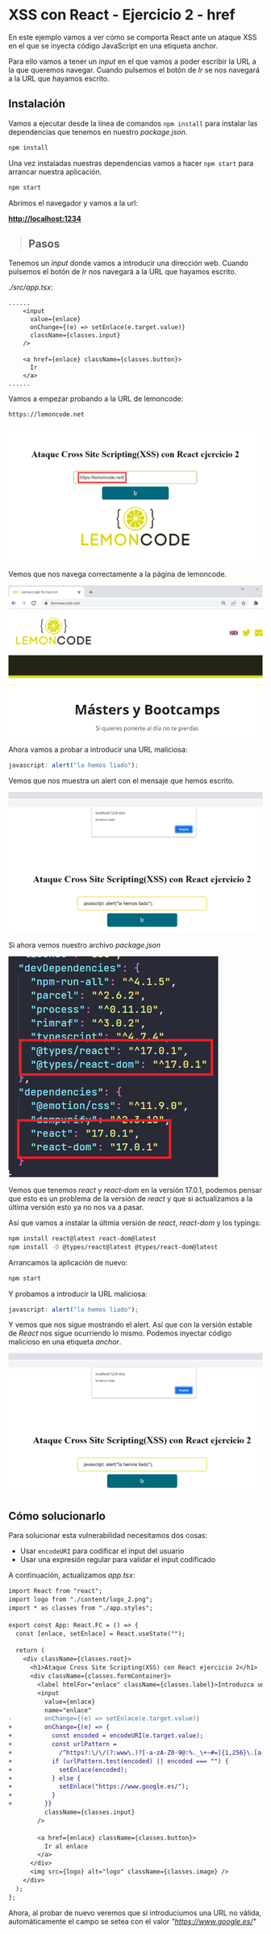 # XSS con React - Ejercicio 2 - href

En este ejemplo vamos a ver cómo se comporta React ante un ataque XSS en el que se inyecta código JavaScript en una etiqueta anchor.

Para ello vamos a tener un _input_ en el que vamos a poder escribir la URL a la que queremos navegar. Cuando pulsemos el botón de _Ir_ se nos navegará a la URL que hayamos escrito.

## Instalación

Vamos a ejecutar desde la línea de comandos `npm install` para instalar las dependencias que tenemos en nuestro _package.json_.

```bash
npm install
```

Una vez instaladas nuestras dependencias vamos a hacer `npm start` para arrancar nuestra aplicación.

```bash
npm start
```

Abrimos el navegador y vamos a la url:

[**http://localhost:1234**](http://localhost:1234)

> ## Pasos

Tenemos un _input_ donde vamos a introducir una dirección web. Cuando pulsemos el botón de _Ir_ nos navegará a la URL que hayamos escrito.

_./src/app.tsx_:

```tsx
......
    <input
      value={enlace}
      onChange={(e) => setEnlace(e.target.value)}
      className={classes.input}
    />

    <a href={enlace} className={classes.button}>
      Ir
    </a>
......
```

Vamos a empezar probando a la URL de lemoncode:

```text
https://lemoncode.net
```

![01](assets/01.png)

Vemos que nos navega correctamente a la página de lemoncode.

![02](assets/02.png)

Ahora vamos a probar a introducir una URL maliciosa:

```js
javascript: alert("la hemos liado");
```

Vemos que nos muestra un alert con el mensaje que hemos escrito.

![04](assets/04.png)

Si ahora vemos nuestro archivo _package.json_

![03](assets/03.png)

Vemos que tenemos _react_ y _react-dom_ en la versión 17.0.1, podemos pensar que esto es un problema de la versión de _react_ y que si actualizamos a la última versión esto ya no nos va a pasar.

Así que vamos a instalar la últmia versión de _react_, _react-dom_ y los typings:

```bash
npm install react@latest react-dom@latest
npm install -D @types/react@latest @types/react-dom@latest
```

Arrancamos la aplicación de nuevo:

```bash
npm start
```

Y probamos a introducir la URL maliciosa:

```js
javascript: alert("la hemos liado");
```

Y vemos que nos sigue mostrando el alert. Así que con la versión estable de _React_ nos sigue ocurriendo lo mismo. Podemos inyectar código malicioso en una etiqueta _anchor_.

![04](assets/04.png)

## Cómo solucionarlo

Para solucionar esta vulnerabilidad necesitamos dos cosas:

- Usar `encodeURI` para codificar el input del usuario
- Usar una expresión regular para validar el input codificado

A continuación, actualizamos _app.tsx_:

```diff
import React from "react";
import logo from "./content/logo_2.png";
import * as classes from "./app.styles";

export const App: React.FC = () => {
  const [enlace, setEnlace] = React.useState("");

  return (
    <div className={classes.root}>
      <h1>Ataque Cross Site Scripting(XSS) con React ejercicio 2</h1>
      <div className={classes.formContainer}>
        <label htmlFor="enlace" className={classes.label}>Introduzca un enlace:</label>
        <input
          value={enlace}
          name="enlace"
-         onChange={(e) => setEnlace(e.target.value)}
+         onChange={(e) => {
+           const encoded = encodeURI(e.target.value);
+           const urlPattern = 
+             /^https?:\/\/(?:www\.)?[-a-zA-Z0-9@:%._\+~#=]{1,256}\.[a-zA-Z0-9()]{1,6}\b(?:[-a-zA-Z0-9()@:%_\+.~#?&\/=]*)$/;
+           if (urlPattern.test(encoded) || encoded === "") {
+             setEnlace(encoded);
+           } else {
+             setEnlace("https://www.google.es/");
+           }
+         }}
          className={classes.input}
        />

        <a href={enlace} className={classes.button}>
          Ir al enlace
        </a>
      </div>
      <img src={logo} alt="logo" className={classes.image} />
    </div>
  );
};
```

Ahora, al probar de nuevo veremos que si introduciumos una URL no válida, automáticamente el campo se setea con el valor _"https://www.google.es/"_
